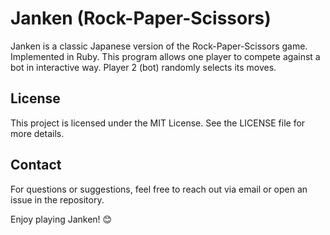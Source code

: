 # Janken (Rock-Paper-Scissors)
Janken is a classic Japanese version of the Rock-Paper-Scissors game. Implemented in Ruby. This program allows one player to compete against a bot in interactive way. Player 2 (bot) randomly selects its moves.

## License

This project is licensed under the MIT License. See the LICENSE file for more details.

## Contact

For questions or suggestions, feel free to reach out via email or open an issue in the repository.

Enjoy playing Janken! 😊